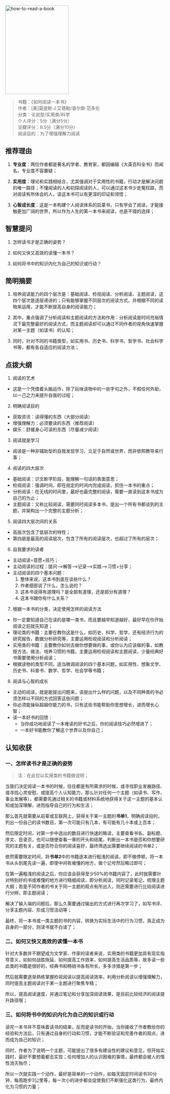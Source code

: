 <img src="http://image.dayuaidaodao.com/writing/image/how-to-read-a-book.jpg?imageslim" alt="how-to-read-a-book" title="图片来自网络" width="200" height="280" />

> 书籍：《如何阅读一本书》  
> 作者：[美]莫提默·J.艾德勒/查尔斯·范多伦  
> 分类：论说型/实用类/科学  
> 个人评分：5分（满分5分）  
> 豆瓣评分：8.5分（满分10分）  
> 阅读目的：为了增强理解力阅读

## 推荐理由

1. **专业度**：两位作者都是著名的学者、教育家，都因编辑《大英百科全书》而闻名，专业度不容置疑；

2. **实用度**：理论和实践相结合，尤其强调对于实用性的书籍，行动才是解决问题的唯一路径；不懂阅读的人和初探阅读的人，可以通过这本书少走冤枉路，而对阅读有所体会的人，读这本书可以有更深的印证和领悟；

3. **心智成长度**：这是一本构建个人阅读体系的启蒙书，只有学会了阅读，才能接触更加广阔的世界，所以作为人生的第一本书来阅读，也是不错的选择；

## 智慧提问

1. 怎样读书才是正确的姿势？

2. 如何又快又高效的读懂一本书？

3. 如何将书中的知识内化为自己的知识或行动？

## 简明摘要

1. 培养阅读能力的四个层次是：基础阅读、检视阅读、分析阅读、主题阅读，这四个层次是逐层递进的；只有能够掌握不同层次的阅读方式，并根据不同的读物来运用，才能不断提高自身的阅读能力；

2. 其中，重点强调了分析阅读和主题阅读的方法和作用：分析阅读是时间充裕情况下最完整最好的阅读方式，而主题阅读却可以通过不同作者的视角快速掌握对某一主题（如读书）的认知；

3. 同时，针对不同的书籍类型，如实用书、历史书、科学书、哲学书、社会科学书等，都有各自适应的阅读方法；


## 点拨大纲

1. 阅读的艺术  
  - 这是一个凭借着头脑运作，除了玩味读物中的一些字句之外，不假任何外助，以一己之力来提升自我的过程；

2. 明确阅读目的
  - 获取资讯：读得懂的东西（大部分阅读）
  - 增强理解力：必须要读的东西（推荐阅读）
  - 娱乐：舒缓身心可读的东西（尽量减少阅读）

3. 阅读就是学习  
  - 阅读是一种非辅助型的自我发现学习，立足于自然或世界，而非依照教导来行事；

4. 阅读的四大层次
  - 基础阅读：识文断字阶段，能理解一句话的表面意思；
  - 检视阅读：强调时间，即在规定的时间内完成阅读，抓住一本书的重点；
  - 分析阅读：在无线的时间里，最好也最完整的阅读，需要一直读到这本书成为自己的为止；
  - 主题阅读：又称比较阅读，需要同时阅读多本书，提出一个所有书都谈到的主题，并架构出一个完整的主题分析；  

5. 阅读四大层次间的关系  
  - 高层次包含了低层次的特性；
  - 第四层是最高的阅读层次，包含了所有的阅读层次，也超过了所有的层次；

6. 自我要求的读者
  - 主动阅读=意愿+技巧；
  - 主动阅读的过程：提问-->解答-->记录-->实践-->习惯+分享；
  - 主动阅读的四个基本问题：
    1. 整体来说，这本书到底在谈些什么？
    2. 作者细部说了什么，怎么说的？
    3. 这本书说得有道理吗？是全部有道理，还是部分有道理？
    4. 这本书跟你有什么关系？

7. 根据一本书的分类，决定使用怎样的阅读方法
  - 你一定要知道自己在读的是哪一类书，而且要越早知道越好，最好早在你开始阅读之前就先知道；
  - 理论类的书籍：主要在教你这是什么，如历史、科学、哲学，还有经济行为的研究报告，数据分析研究等，主要运用检视阅读和分析阅读；
  - 实用类的书籍：主要教你如何去做你想要做的事，或你认为应该做的事，如教授方法、做法、培养习惯的书籍，主要运用检视阅读和主题阅读，少量经典好书需要使用分析阅读；
  - 根据读物的类型不同，适当微调阅读的四个基本问题，如实用性、想象文学、历史书、科普书、数学、哲学、社会学等书籍；

8. 阅读与心智的成长
  - 主动的阅读，就是能提出问题来，该提出什么样的问题，以及不同种类的书必须怎样以不同的方式回答这些问题；
  - 你必须能操纵超越你能力的书，只有这些书能帮助你思想增长，进而增长心智；
  - 读一本好书的回馈：
    - 当你成功地阅读了一本难读的好书之后，你的阅读技巧必然增进了；
    - 一本好书能教你了解这个世界以及你自己；

## 认知收获

### 一、怎样读书才是正确的姿势

> 注：在此仅以实用类的书籍做说明；

当我们决定阅读一本书的时候，往往都是有所需求的时候，或寻找职业发展路径、或寻找心灵安慰、或提高个人认知能力，那么针对任何一个主题（如读书、写作、事业发展等），都需要先通过相关的书籍或材料系统地获得关于这一主题的基本认知或加深理解，进而指导自己的行为和生活；

那么首先就需要从前辈或互联网上，获得关于某一主题的**书单1**，明确阅读目的，列出一份自己的读书数目，第一次可能只有几本，有可能有几十本或上百本；

然后限定时间，对第一步中选出的数目进行快速的略读，主要查看书名、副标题、序文、目录页，也可以随便查看一章的开头和结尾，判断出一本书是否和你想要研究的主题有关，或是否符合你的阅读喜好，最终筛选出需要继续阅读的书单2；

依然需要限定时间，将**书单2**中的书籍逐本进行粗浅的阅读，即不做停顿，将一本书从头到尾先读一遍，即使中间有难懂的地方，做个记号然后略过即可；

在第一遍粗浅的阅读之后，你应该会获得至少50%的书籍内容了，此时就需要针对特别好的书或难懂的地方进行精细阅读，即分析阅读，同时记录笔记，梳理主题大纲；若是不同作者的书关于同一主题的观点有所出入，则还需要进行比较阅读进行分辨，即主题阅读；

解决了输入端的问题后，那么久需要通过输出的方式进行再次学习了，如写书评、分享主题内容、形成习惯活动等；

最终，将一本书或一类主题的书的内容，转换为实际生活中的行为习惯，真正成为自身的一部分，则读书就不白读了；


### 二、如何又快又高效的读懂一本书

针对大多数并不期望成为文学家、作家的读者来说，实用类的书籍更加具有现实指导意义，如如何战胜拖延、如何提高工作效率，如何提高生活品质等，故多读一些此类的书籍是很好的，经典书和畅销书各有所长，多多涉猎是第一步；

然后就需要逐渐熟练掌握检视阅读以提高阅读效率，利用分析阅读以增强理解力，同时提高主题阅读对于某一主题进行聚焦专精；

所以，提高阅读速度，并通过笔记和分享加深阅读效果，是目前比较经济的阅读提升路径哦；

### 三、如何将书中的知识内化为自己的知识或行动

读完一本书并不意味着读书的结束，反而是读书的开始，当你接收了作者教给你的经验和方法后，只有通过自身的行动和习惯，才能不断验证和完善作者的观点，进而成为自己的知识；

同时，作者为了说明一个主题，可能提出了很多有建设性的建议和意见，但开始实践时，最好不要想着都去实现；任何增加人的认识困难的事情，最终都会被人的惰性消灭殆尽；

所以一次就实践一个动作，最好是简单的一个动作，如每天固定时间读书30分钟，每周跑步3公里等，每一次小的进步都会促使我们不断强化这类行为，最终内化为习惯的力量；
